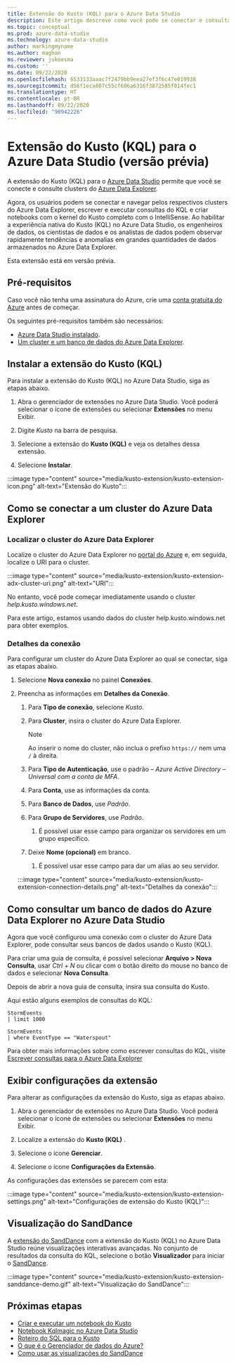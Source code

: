 ```yaml
---
title: Extensão do Kusto (KQL) para o Azure Data Studio
description: Este artigo descreve como você pode se conectar e consultar clusters do Azure Data Explorer com o Azure Data Studio.
ms.topic: conceptual
ms.prod: azure-data-studio
ms.technology: azure-data-studio
author: markingmyname
ms.author: maghan
ms.reviewer: jukoesma
ms.custom: ''
ms.date: 09/22/2020
ms.openlocfilehash: 6533133aaac7f2479bb9eea27ef3f6c47e019938
ms.sourcegitcommit: d56f1eca807c55cf606a6316f3872585f014fec1
ms.translationtype: HT
ms.contentlocale: pt-BR
ms.lasthandoff: 09/22/2020
ms.locfileid: "90942226"
---
```

# <a name="kusto-kql-extension-for-azure-data-studio-preview"></a>Extensão do Kusto (KQL) para o Azure Data Studio (versão prévia)

A extensão do Kusto (KQL) para o [Azure Data Studio](../what-is.md) permite que você se conecte e consulte clusters do [Azure Data Explorer](https://docs.microsoft.com/azure/data-explorer/data-explorer-overview).

Agora, os usuários podem se conectar e navegar pelos respectivos clusters do Azure Data Explorer, escrever e executar consultas do KQL e criar notebooks com o kernel do Kusto completo com o IntelliSense. Ao habilitar a experiência nativa do Kusto (KQL) no Azure Data Studio, os engenheiros de dados, os cientistas de dados e os analistas de dados podem observar rapidamente tendências e anomalias em grandes quantidades de dados armazenados no Azure Data Explorer.

Esta extensão está em versão prévia.

## <a name="prerequisites"></a>Pré-requisitos

Caso você não tenha uma assinatura do Azure, crie uma [conta gratuita do Azure](https://azure.microsoft.com/free/) antes de começar.

Os seguintes pré-requisitos também são necessários:

- [Azure Data Studio instalado](../download-azure-data-studio.md).
- [Um cluster e um banco de dados do Azure Data Explorer](https://docs.microsoft.com/azure/data-explorer/create-cluster-database-portal).

## <a name="install-the-kusto-kql-extension"></a>Instalar a extensão do Kusto (KQL)

Para instalar a extensão do Kusto (KQL) no Azure Data Studio, siga as etapas abaixo.

1. Abra o gerenciador de extensões no Azure Data Studio. Você poderá selecionar o ícone de extensões ou selecionar **Extensões** no menu Exibir.

2. Digite *Kusto* na barra de pesquisa.

3. Selecione a extensão do **Kusto (KQL)** e veja os detalhes dessa extensão.

4. Selecione **Instalar**.

:::image type="content" source="media/kusto-extension/kusto-extension-icon.png" alt-text="Extensão do Kusto":::

## <a name="how-to-connect-to-an-azure-data-explorer-cluster"></a>Como se conectar a um cluster do Azure Data Explorer

### <a name="find-your-azure-data-explorer-cluster"></a>Localizar o cluster do Azure Data Explorer

Localize o cluster do Azure Data Explorer no [portal do Azure](https://ms.portal.azure.com/#home) e, em seguida, localize o URI para o cluster.

:::image type="content" source="media/kusto-extension/kusto-extension-adx-cluster-uri.png" alt-text="URI":::

No entanto, você pode começar imediatamente usando o cluster *help.kusto.windows.net*.

Para este artigo, estamos usando dados do cluster help.kusto.windows.net para obter exemplos.

### <a name="connection-details"></a>Detalhes da conexão

Para configurar um cluster do Azure Data Explorer ao qual se conectar, siga as etapas abaixo.

1. Selecione **Nova conexão** no painel **Conexões**.

2. Preencha as informações em **Detalhes da Conexão**.
    1. Para **Tipo de conexão**, selecione *Kusto*.
    2. Para **Cluster**, insira o cluster do Azure Data Explorer.

        > [!Note]
        > Ao inserir o nome do cluster, não inclua o prefixo `https://` nem uma `/` à direita.

    3. Para **Tipo de Autenticação**, use o padrão – *Azure Active Directory – Universal com a conta de MFA*.
    4. Para **Conta**, use as informações da conta.
    5. Para **Banco de Dados**, use *Padrão*.
    6. Para **Grupo de Servidores**, use *Padrão*.
        1. É possível usar esse campo para organizar os servidores em um grupo específico.
    7. Deixe **Nome (opcional)** em branco.
        1. É possível usar esse campo para dar um alias ao seu servidor.

    :::image type="content" source="media/kusto-extension/kusto-extension-connection-details.png" alt-text="Detalhes da conexão":::

## <a name="how-to-query-an-azure-data-explorer-database-in-azure-data-studio"></a>Como consultar um banco de dados do Azure Data Explorer no Azure Data Studio

Agora que você configurou uma conexão com o cluster do Azure Data Explorer, pode consultar seus bancos de dados usando o Kusto (KQL).

Para criar uma guia de consulta, é possível selecionar **Arquivo > Nova Consulta**, usar *Ctrl + N* ou clicar com o botão direito do mouse no banco de dados e selecionar **Nova Consulta**.

Depois de abrir a nova guia de consulta, insira sua consulta do Kusto.

Aqui estão alguns exemplos de consultas do KQL:

```kusto
StormEvents
| limit 1000
```

```kusto
StormEvents
| where EventType == "Waterspout"
```

Para obter mais informações sobre como escrever consultas do KQL, visite [Escrever consultas para o Azure Data Explorer](https://docs.microsoft.com/azure/data-explorer/write-queries#overview-of-the-query-language)

## <a name="view-extension-settings"></a>Exibir configurações da extensão

Para alterar as configurações da extensão do Kusto, siga as etapas abaixo.

1. Abra o gerenciador de extensões no Azure Data Studio. Você poderá selecionar o ícone de extensões ou selecionar **Extensões** no menu Exibir.

2. Localize a extensão do **Kusto (KQL)** .

3. Selecione o ícone **Gerenciar**.

4. Selecione o ícone **Configurações da Extensão**.

As configurações das extensões se parecem com esta:

:::image type="content" source="media/kusto-extension/kusto-extension-settings.png" alt-text="Configurações de extensão do Kusto (KQL)":::

## <a name="sanddance-visualization"></a>Visualização do SandDance

A [extensão do SandDance](https://docs.microsoft.com/sql/azure-data-studio/sanddance-extension) com a extensão do Kusto (KQL) no Azure Data Studio reúne visualizações interativas avançadas. No conjunto de resultados da consulta do KQL, selecione o botão **Visualizador** para iniciar o [SandDance](https://sanddance.js.org/).

:::image type="content" source="media/kusto-extension/kusto-extension-sanddance-demo.gif" alt-text="Visualização do SandDance":::

## <a name="next-steps"></a>Próximas etapas

- [Criar e executar um notebook do Kusto](../notebooks/notebooks-kusto-kernel.md)
- [Notebook Kqlmagic no Azure Data Studio](../notebooks-kqlmagic.md)
- [Roteiro do SQL para o Kusto](https://docs.microsoft.com/azure/data-explorer/kusto/query/sqlcheatsheet)
- [O que é o Gerenciador de dados do Azure?](https://docs.microsoft.com/azure/data-explorer/data-explorer-overview)
- [Como usar as visualizações do SandDance](https://sanddance.js.org/)
